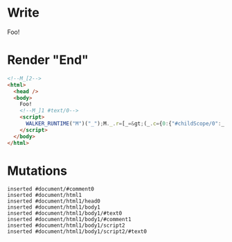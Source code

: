# Write
  <!--M_[2-->Foo!<!--M_]1 #text/0--><script>WALKER_RUNTIME("M")("_");M._.r=[_=>(_.c={0:{"#childScope/0":_.a={"#text/0!":_.b={},"#text/0(":{renderBody:_._["packages/translator-tags/src/__tests__/fixtures/at-tags/template.marko_2_renderer"]}}},1:_.a,2:_.b}),0]</script>


# Render "End"
```html
<!--M_[2-->
<html>
  <head />
  <body>
    Foo!
    <!--M_]1 #text/0-->
    <script>
      WALKER_RUNTIME("M")("_");M._.r=[_=&gt;(_.c={0:{"#childScope/0":_.a={"#text/0!":_.b={},"#text/0(":{renderBody:_._["packages/translator-tags/src/__tests__/fixtures/at-tags/template.marko_2_renderer"]}}},1:_.a,2:_.b}),0]
    </script>
  </body>
</html>
```

# Mutations
```
inserted #document/#comment0
inserted #document/html1
inserted #document/html1/head0
inserted #document/html1/body1
inserted #document/html1/body1/#text0
inserted #document/html1/body1/#comment1
inserted #document/html1/body1/script2
inserted #document/html1/body1/script2/#text0
```